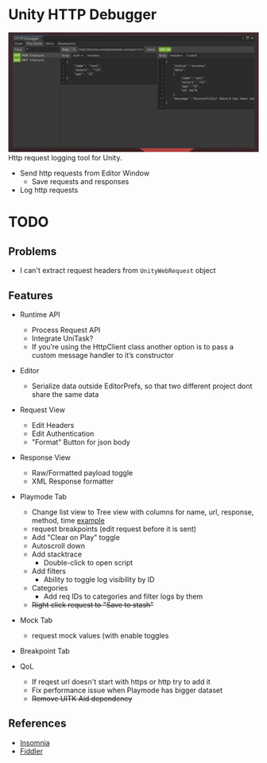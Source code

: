 # Unity HTTP Debugger
![](Documentation~/EditorWindow.jpg)
Http request logging tool for Unity. 

- Send http requests from Editor Window
  - Save requests and responses
- Log http requests
 
# TODO
## Problems
- I can't extract request headers from `UnityWebRequest` object

## Features
- Runtime API
    - Process Request API
    - Integrate UniTask?
    - If you’re using the HttpClient class another option is to pass a custom message handler to it’s constructor

- Editor
    - Serialize data outside EditorPrefs, so that two different project dont share the same data

- Request View
    - Edit Headers
    - Edit Authentication
    - "Format" Button for json body

- Response View
    - Raw/Formatted payload toggle
    - XML Response formatter

- Playmode Tab
    - Change list view to Tree view with columns for name, url, response, method, time [example](https://dotnetanalysis.blogspot.com/2012/11/http-status-codes-tutorial.html)
    - request breakpoints (edit request before it is sent)
    - Add "Clear on Play" toggle
    - Autoscroll down
    - Add stacktrace
        - Double-click to open script
    - Add filters
        - Ability to toggle log visibility by ID
    - Categories
        - Add req IDs to categories and filter logs by them
    - ~~Right click request to "Save to stash"~~     

- Mock Tab
    - request mock values (with enable toggles

- Breakpoint Tab

- QoL
    - If reqest url doesn't start with https or http try to add it
    - Fix performance issue when Playmode has bigger dataset
    - ~~Remove UITK Aid dependency~~

## References
- [Insomnia](https://github.com/Kong/insomnia)
- [Fiddler](https://imgur.com/SF40wep)
